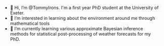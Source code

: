 - 👋 Hi, I’m @TommyIrons. I'm a first year PhD student at the University of Exeter.
- 👀 I’m interested in learning about the environment around me through mathematical tools
- 🌱 I’m currently learning various approximate Bayesian inference methods for statistical post-processing of weather forecasts for my PhD.

<!---
TommyIrons/TommyIrons is a ✨ special ✨ repository because its `README.md` (this file) appears on your GitHub profile.
You can click the Preview link to take a look at your changes.
--->
